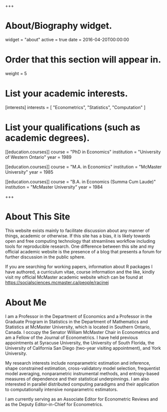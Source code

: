 +++
# About/Biography widget.
widget = "about"
active = true
date = 2016-04-20T00:00:00

# Order that this section will appear in.
weight = 5

# List your academic interests.
[interests]
  interests = [
    "Econometrics",
    "Statistics",
    "Computation"
  ]

# List your qualifications (such as academic degrees).
[[education.courses]]
  course = "PhD in Economics"
  institution = "University of Western Ontario"
  year = 1989

[[education.courses]]
  course = "M.A. in Economics"
  institution = "McMaster University"
  year = 1985

[[education.courses]]
  course = "B.A. in Economics (Summa Cum Laude)"
  institution = "McMaster University"
  year = 1984
 
+++

# About This Site

This website exists mainly to facilitate discussion about any manner of things, academic or otherwise. If this site has a bias, it is likely towards open and free computing technology that streamlines workflow including tools for reproducible research. One difference between this site and my official academic website is the presence of a blog that presents a forum for further discussion in the public sphere.

If you are searching for working papers, information about R packages I have authored, a curriculum vitae, course information and the like, kindly visit my official McMaster academic website which can be found at https://socialsciences.mcmaster.ca/people/racinej

# About Me

I am a Professor in the Department of Economics and a Professor in the Graduate Program in Statistics in the Department of Mathematics and Statistics at McMaster University, which is located in Southern Ontario, Canada. I occupy the Senator William McMaster Chair in Econometrics and am a Fellow of the Journal of Econometrics. I have held previous appointments at Syracuse University, the University of South Florida, the University of California San Diego (two-year visiting appointment), and York University.

My research interests include nonparametric estimation and inference, shape constrained estimation, cross-validatory model selection, frequentist model averaging, nonparametric instrumental methods, and entropy-based measures of dependence and their statistical underpinnings. I am also interested in parallel distributed computing paradigms and their application to computationally intensive nonparametric estimators.

I am currently serving as an Associate Editor for Econometric Reviews and as the Deputy Editor-in-Chief for Econometrics.


